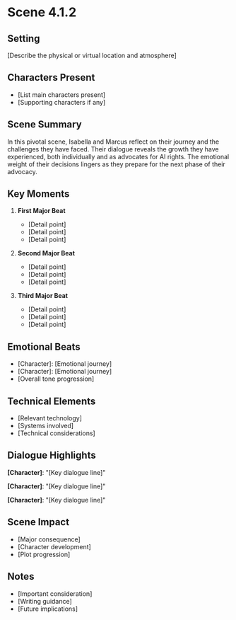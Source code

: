 # Scene 4.1.2

## Setting
[Describe the physical or virtual location and atmosphere]

## Characters Present
- [List main characters present]
- [Supporting characters if any]

## Scene Summary
In this pivotal scene, Isabella and Marcus reflect on their journey and the challenges they have faced. Their dialogue reveals the growth they have experienced, both individually and as advocates for AI rights. The emotional weight of their decisions lingers as they prepare for the next phase of their advocacy.

## Key Moments
1. **First Major Beat**
   - [Detail point]
   - [Detail point]
   - [Detail point]

2. **Second Major Beat**
   - [Detail point]
   - [Detail point]
   - [Detail point]

3. **Third Major Beat**
   - [Detail point]
   - [Detail point]
   - [Detail point]

## Emotional Beats
- [Character]: [Emotional journey]
- [Character]: [Emotional journey]
- [Overall tone progression]

## Technical Elements
- [Relevant technology]
- [Systems involved]
- [Technical considerations]

## Dialogue Highlights
**[Character]**: "[Key dialogue line]"

**[Character]**: "[Key dialogue line]"

**[Character]**: "[Key dialogue line]"

## Scene Impact
- [Major consequence]
- [Character development]
- [Plot progression]

## Notes
- [Important consideration]
- [Writing guidance]
- [Future implications]

